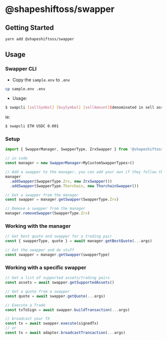 # @shapeshiftoss/swapper

## Getting Started

```sh
yarn add @shapeshiftoss/swapper
```

## Usage

### Swapper CLI
- Copy the `sample.env` to `.env`
```sh
cp sample.env .env
```

- Usage:
```sh
$ swapcli [sellSymbol] [buySymbol] [sellAmount](denominated in sell asset, not wei)
```
ie:
```sh
$ swapcli ETH USDC 0.001
```

### Setup

```ts
import { SwapperManager, SwapperType, ZrxSwapper } from '@shapeshiftoss/swapper'

// in code
const manager = new SwapperManager<MyCustomSwapperTypes>()

// Add a swapper to the manager, you can add your own if they follow the `Swapper` api spec
manager
  .addSwapper(SwapperType.Zrx, new ZrxSwapper())
  .addSwapper(SwapperType.Thorchain, new ThorchainSwapper())

// Get a swapper from the manager
const swapper = manager.getSwapper(SwapperType.Zrx)

// Remove a swapper from the manager
manager.removeSwapper(SwapperType.Zrx)
```

### Working with the manager

```ts
// Get best quote and swapper for a trading pair
const { swapperType, quote } = await manager.getBestQuote(...args)

// Get the swapper and do stuff
const swapper = manager.getSwapper(swapperType)
```

### Working with a specific swapper

```ts
// Get a list of supported assets/trading pairs
const assets = await swapper.getSupportedAssets()

// Get a quote from a swapper
const quote = await swapper.getQuote(...args)

// Execute a Trade
const txToSign = await swapper.buildTransaction(...args)

// broadcast your TX
const tx = await swapper.execute(signedTx)
// or
const tx = await adapter.broadcastTransaction(...args)
```
